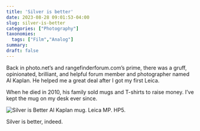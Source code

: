 ```yaml
---
title: 'Silver is better'
date: 2023-08-28 09:01:53-04:00
slug: silver-is-better
categories: ["Photography"]
taxonomies:
  tags: ["Film","Analog"]
summary: 
draft: false
---
```


Back in photo.net’s and rangefinderforum.com’s prime, there was a gruff, opinionated, brilliant, and helpful forum member and photographer named Al Kaplan. He helped me a great deal after I got my first Leica.

When he died in 2010, his family sold mugs and T-shirts to raise money. I’ve kept the mug on my desk ever since.

![Silver is Better Al Kaplan mug. Leica MP. HP5.](/img/2023/08/silver-is-better.jpg "Silver is Better Al Kaplan mug. Leica MP. HP5.")

Silver is better, indeed.

